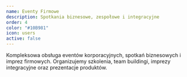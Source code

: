 ```yaml
---
name: Eventy Firmowe
description: Spotkania biznesowe, zespołowe i integracyjne
order: 4
color: "#10B981"
icon: users
active: false
---
```


Kompleksowa obsługa eventów korporacyjnych, spotkań biznesowych i imprez firmowych. Organizujemy szkolenia, team buildingi, imprezy integracyjne oraz prezentacje produktów.

